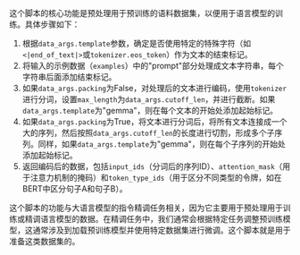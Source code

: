 这个脚本的核心功能是预处理用于预训练的语料数据集，以便用于语言模型的训练。具体步骤如下：

1. 根据`data_args.template`参数，确定是否使用特定的特殊字符（如`<|end_of_text|>`或`tokenizer.eos_token`）作为文本的结束标记。
2. 将输入的示例数据（`examples`）中的"prompt"部分处理成文本字符串，每个字符串后面添加结束标记。
3. 如果`data_args.packing`为False，对处理后的文本进行编码，使用`tokenizer`进行分词，设置`max_length`为`data_args.cutoff_len`，并进行截断。如果`data_args.template`为"gemma"，则在每个文本的开始处添加起始标记。
4. 如果`data_args.packing`为True，将文本进行分词后，将所有文本连接成一个大的序列，然后按照`data_args.cutoff_len`的长度进行切割，形成多个子序列。同样，如果`data_args.template`为"gemma"，则在每个子序列的开始处添加起始标记。
5. 返回编码后的数据，包括`input_ids`（分词后的序列ID）、`attention_mask`（用于注意力机制的掩码）和`token_type_ids`（用于区分不同类型的令牌，如在BERT中区分句子A和句子B）。

这个脚本的功能与大语言模型的指令精调任务相关，因为它主要用于预处理用于训练或精调语言模型的数据。在精调任务中，我们通常会根据特定任务调整预训练模型，这通常涉及到加载预训练模型并使用特定数据集进行微调。这个脚本就是用于准备这类数据集的。
